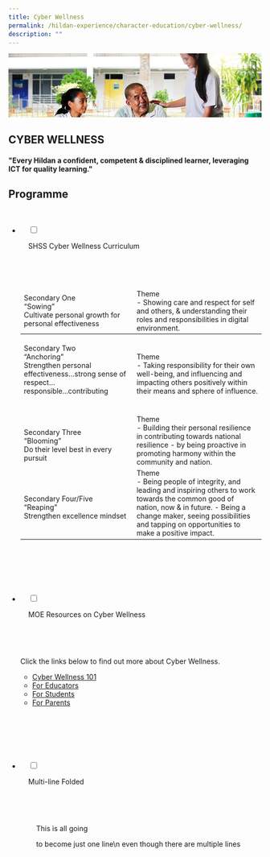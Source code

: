 ```yaml
---
title: Cyber Wellness
permalink: /hildan-experience/character-education/cyber-wellness/
description: ""
---
```

![](/images/Character%20Education/Cyber%20Wellness%20Banner.jpg)

CYBER WELLNESS
--------------

#### "Every Hildan a confident, competent & disciplined learner, leveraging ICT for quality learning."

Programme
---------


<ul class="jekyllcodex_accordion">

  <li>

    <input type="checkbox" id="accordion1">

    <label for="accordion1">SHSS Cyber Wellness Curriculum</label>

    <div>

      <p><table>
<thead>
  <tr>
    <td>Secondary One<br>“Sowing”<br>Cultivate personal growth for personal   effectiveness<br></td>
    <td>Theme<br>- Showing care and respect for self and others, &amp; understanding their roles and responsibilities in digital environment.</td>
  </tr>
</thead>
<tbody>
  <tr>
    <td><br>Secondary Two<br>“Anchoring”<br>Strengthen personal effectiveness…strong     sense of respect…responsible...contributing<br><br><br></td>
    <td>Theme<br>- Taking responsibility for their own well-being, and influencing and impacting others positively within their means and sphere of influence.</td>
  </tr>
  <tr>
    <td><br>Secondary Three<br>“Blooming”<br>Do their level best in every pursuit<br></td>
    <td> Theme<br>- Building their personal resilience in contributing towards national resilience - by being proactive in promoting harmony within the community and nation.</td>
  </tr>
  <tr>
    <td><br>Secondary Four/Five<br>“Reaping”<br>Strengthen excellence mindset<br></td>
    <td> Theme<br>- Being people of integrity, and leading and inspiring others to work towards the common good of nation, now &amp; in future.   - Being a change maker, seeing possibilities and tapping on opportunities to make a positive impact.</td>
  </tr>
</tbody>
</table></p>

    </div>

</li>  

  <li>

    <input type="checkbox" id="accordion2">

    <label for="accordion2">MOE Resources on Cyber Wellness</label>

    <div>

      <p>Click the links below to find out more about Cyber Wellness.</p>

<ul>

<li> <a href="https://ictconnection.moe.edu.sg/cyber-wellness/cyber-wellness-101)">Cyber Wellness 101</a></li>	
	
<li> <a href="https://ictconnection.moe.edu.sg/cyber-wellness/for-educators">For Educators</a></li>
	
<li> <a href="https://ictconnection.moe.edu.sg/cyber-wellness/for-students">For Students</a></li>
	
<li> <a href="https://ictconnection.moe.edu.sg/cyber-wellness/for-parents">For Parents</a></li>	
	
</ul>	

    </div>

  </li>

  <li>

    <input type="checkbox" id="accordion3">

    <label for="accordion3">Multi-line Folded</label>

    <div>

      <p>

        This is all going

        to become just one line\\n even though there are multiple lines

      </p>

    </div>

  </li>

</ul>